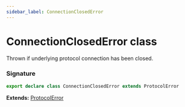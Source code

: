 ```yaml
---
sidebar_label: ConnectionClosedError
---
```


# ConnectionClosedError class

Thrown if underlying protocol connection has been closed.

### Signature

```typescript
export declare class ConnectionClosedError extends ProtocolError
```

**Extends:** [ProtocolError](./puppeteer.protocolerror.md)
